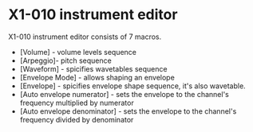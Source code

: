 # X1-010 instrument editor

X1-010 instrument editor consists of 7 macros.

- [Volume] - volume levels sequence
- [Arpeggio]- pitch sequence
- [Waveform] - spicifies wavetables sequence
- [Envelope Mode] - allows shaping an envelope
- [Envelope] - spicifies envelope shape sequence, it's also wavetable.
- [Auto envelope numerator] - sets the envelope to the channel's frequency multiplied by numerator
- [Auto envelope denominator] - sets the envelope to the channel's frequency divided by denominator
